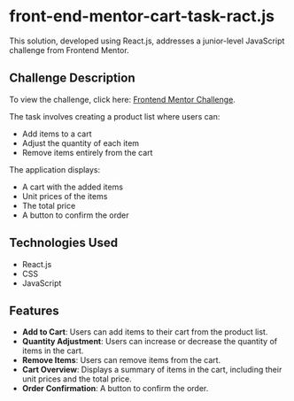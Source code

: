 # front-end-mentor-cart-task-ract.js

This solution, developed using React.js, addresses a junior-level JavaScript challenge from Frontend Mentor.

## Challenge Description

To view the challenge, click here: [Frontend Mentor Challenge](https://www.frontendmentor.io/challenges/product-list-with-cart-5MmqLVAp_d).

The task involves creating a product list where users can:

- Add items to a cart
- Adjust the quantity of each item
- Remove items entirely from the cart

The application displays:

- A cart with the added items
- Unit prices of the items
- The total price
- A button to confirm the order

## Technologies Used

- React.js
- CSS
- JavaScript

## Features

- **Add to Cart**: Users can add items to their cart from the product list.
- **Quantity Adjustment**: Users can increase or decrease the quantity of items in the cart.
- **Remove Items**: Users can remove items from the cart.
- **Cart Overview**: Displays a summary of items in the cart, including their unit prices and the total price.
- **Order Confirmation**: A button to confirm the order.
